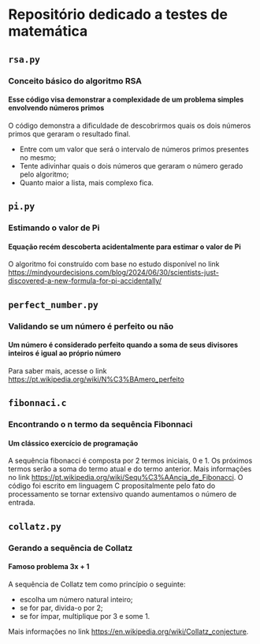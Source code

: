 # Repositório dedicado a testes de matemática

## `rsa.py`
### Conceito básico do algoritmo RSA
#### Esse código visa demonstrar a complexidade de um problema simples envolvendo números primos 

O código demonstra a dificuldade de descobrirmos quais os dois números primos que geraram o resultado final. 
- Entre com um valor que será o intervalo de números primos presentes no mesmo;
- Tente adivinhar quais o dois números que geraram o número gerado pelo algoritmo;
- Quanto maior a lista, mais complexo fica.  

## `pi.py`
### Estimando o valor de Pi
#### Equação recém descoberta acidentalmente para estimar o valor de Pi

O algoritmo foi construído com base no estudo disponível no link https://mindyourdecisions.com/blog/2024/06/30/scientists-just-discovered-a-new-formula-for-pi-accidentally/

## `perfect_number.py`
### Validando se um número é perfeito ou não
#### Um número é considerado perfeito quando a soma de seus divisores inteiros é igual ao próprio número

Para saber mais, acesse o link https://pt.wikipedia.org/wiki/N%C3%BAmero_perfeito

## `fibonnaci.c`
### Encontrando o n termo da sequência Fibonnaci
#### Um clássico exercício de programação

A sequência fibonacci é composta por 2 termos iniciais, 0 e 1. Os próximos termos serão a soma do termo atual e do termo anterior. Mais informações no link https://pt.wikipedia.org/wiki/Sequ%C3%AAncia_de_Fibonacci.
O código foi escrito em linguagem C propositalmente pelo fato do processamento se tornar extensivo quando aumentamos o número de entrada.

## `collatz.py`
### Gerando a sequência de Collatz
#### Famoso problema 3x + 1

A sequência de Collatz tem como princípio o seguinte:
- escolha um número natural inteiro;
- se for par, divida-o por 2;
- se for ímpar, multiplique por 3 e some 1.

Mais informações no link https://en.wikipedia.org/wiki/Collatz_conjecture.
